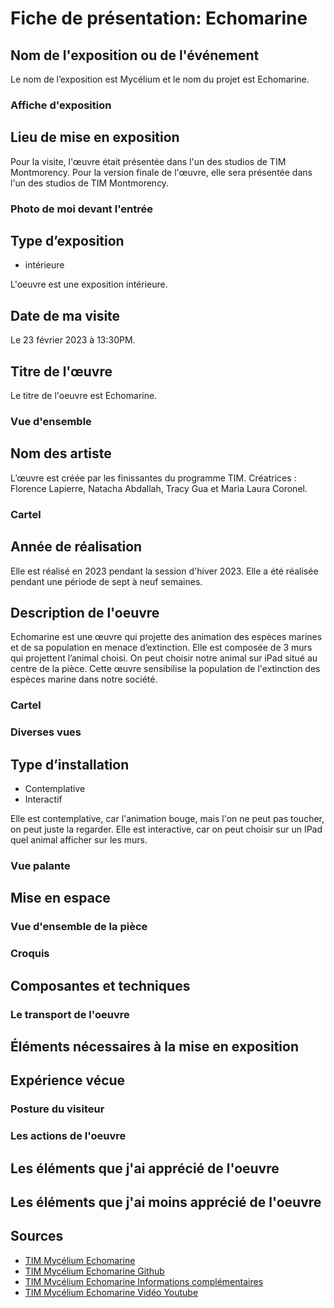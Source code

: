# Fiche de présentation: Echomarine

## Nom de l'exposition ou de l'événement 

Le nom de l’exposition est Mycélium et le nom du projet est Echomarine.

### Affiche d'exposition 

## Lieu de mise en exposition 

Pour la visite, l'œuvre était présentée dans l'un des studios de TIM Montmorency. Pour la version finale de l'œuvre, elle sera présentée dans l'un des studios de TIM
Montmorency.

### Photo de moi devant l'entrée

## Type d’exposition 

* intérieure

L'oeuvre est une exposition intérieure.

## Date de ma visite

Le 23 février 2023 à 13:30PM.

## Titre de l'œuvre 

Le titre de l'oeuvre est Echomarine.

### Vue d'ensemble

## Nom des artiste 

L’œuvre est créée par les finissantes du programme TIM.
Créatrices : Florence Lapierre, Natacha Abdallah, Tracy Gua et Maria Laura Coronel.

### Cartel

## Année de réalisation  

Elle est réalisé en 2023 pendant la session d'hiver 2023. Elle a été réalisée pendant une période de sept à neuf semaines.

## Description de l'oeuvre

Echomarine est une œuvre qui projette des animation des espèces marines et de sa population en menace d’extinction. Elle est composée de 3 murs qui projettent l’animal 
choisi. On peut choisir notre animal sur iPad situé au centre de la pièce. Cette œuvre sensibilise la population de l'extinction des espèces marine dans notre société.

### Cartel

### Diverses vues

## Type d’installation

* Contemplative
* Interactif

Elle est contemplative, car l'animation bouge, mais l'on ne peut pas toucher, on peut juste la regarder.
Elle est interactive, car on peut choisir sur un IPad quel animal afficher sur les murs.

### Vue palante

## Mise en espace

### Vue d'ensemble de la pièce

### Croquis

## Composantes et techniques 

### Le transport de l'oeuvre

## Éléments nécessaires à la mise en exposition

## Expérience vécue

### Posture du visiteur

### Les actions de l'oeuvre

## Les éléments que j'ai apprécié de l'oeuvre

## Les éléments que j'ai moins apprécié de l'oeuvre

## Sources

* [TIM Mycélium Echomarine](https://tim-montmorency.com/2023/projets/Echomarine/docs/web/index.html)
* [TIM Mycélium Echomarine Github](https://github.com/Echomarine/Echomarine)
* [TIM Mycélium Echomarine Informations complémentaires](https://tim-montmorency.com/2023/projets/Echomarine/docs/web/preproduction.html)
* [TIM Mycélium Echomarine Vidéo Youtube](https://www.youtube.com/watch?v=aZDAxRJoc40)
